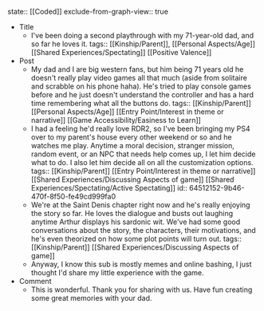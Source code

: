 state:: [[Coded]]
exclude-from-graph-view:: true

- Title
  - I've been doing a second playthrough with my 71-year-old dad, and so far he loves it.
    tags:: [[Kinship/Parent]], [[Personal Aspects/Age]] [[Shared Experiences/Spectating]] [[Positive Valence]]
- Post
  - My dad and I are big western fans, but him being 71 years old he doesn't really play video games all that much (aside from solitaire and scrabble on his phone haha). He's tried to play console games before and he just doesn't understand the controller and has a hard time remembering what all the buttons do.
    tags:: [[Kinship/Parent]] [[Personal Aspects/Age]] [[Entry Point/Interest in theme or narrative]] [[Game Accessibility/Easiness to Learn]]
  - I had a feeling he'd really love RDR2, so I've been bringing my PS4 over to my parent's house every other weekend or so and he watches me play. Anytime a moral decision, stranger mission, random event, or an NPC that needs help comes up, I let him decide what to do. I also let him decide all on all the customization options.
    tags:: [[Kinship/Parent]] [[Entry Point/Interest in theme or narrative]] [[Shared Experiences/Discussing Aspects of game]] [[Shared Experiences/Spectating/Active Spectating]]
    id:: 64512152-9b46-470f-8f50-fe49cd999fa0
  - We're at the Saint Denis chapter right now and he's really enjoying the story so far. He loves the dialogue and busts out laughing anytime Arthur displays his sardonic wit. We've had some good conversations about the story, the characters, their motivations, and he's even theorized on how some plot points will turn out.
    tags:: [[Kinship/Parent]] [[Shared Experiences/Discussing Aspects of game]]
  - Anyway, I know this sub is mostly memes and online bashing, I just thought I'd share my little experience with the game.
- Comment
  - This is wonderful. Thank you for sharing with us. Have fun creating some great memories with your dad.
